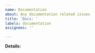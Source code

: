 ```yaml
---
name: Documentation
about: Any documentation related issues
title: 'Docs: '
labels: documentation
assignees: ''

---
```


**Details:**
